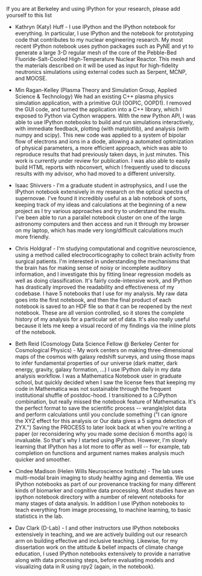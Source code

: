 If you are at Berkeley and using IPython for your research, please add yourself to this list

*  Kathryn (Katy) Huff - I use IPython and the IPython notebook for everything. In particular, I use IPython and the notebook for prototyping code that contributes to my nuclear engineering research. My most recent IPython notebook uses python packages such as PyNE and yt to generate a large 3-D regular mesh of the core of the Pebble-Bed Fluoride-Salt-Cooled High-Temperature Nuclear Reactor. This mesh and the materials described on it will be used as input for high-fidelity neutronics simulations using external codes such as Serpent, MCNP, and MOOSE.

* Min Ragan-Kelley (Plasma Theory and Simulation Group, Applied Science & Technology)
  We had an existing C++ plasma physics simulation application, with a primitive GUI (OOPIC, OOPD1).
  I removed the GUI code, and turned the application into a C++ library,
  which I exposed to Python via Cython wrappers.
  With the new Python API, I was able to use IPython notebooks to build and run simulations interactively,
  with immediate feedback, plotting (with matplotlib), and analysis (with numpy and scipy).
  This new code was applied to a system of bipolar flow of electrons and ions in a diode,
  allowing a automated optimization of physical parameters,
  a more efficient approach, which was able to reproduce results that had previously taken days,
  in just minutes.
  This work is currently under review for publication.
  I was also able to easily build HTML reports with nbconvert,
  which I frequently used to discuss results with my advisor, who had moved to a different university.

* Isaac Shivvers - I'm a graduate student in astrophysics, and I use the IPython notebook extensively in my research on the optical spectra of supernovae. I've found it incredibly useful as a lab notebook of sorts, keeping track of my ideas and calculations at the beginning of a new project as I try various approaches and try to understand the results. I've been able to run a parallel notebook cluster on one of the large astronomy computers and then access and run it through my browser on my laptop, which has made very long/difficult calculations much more friendly.

* Chris Holdgraf - I'm studying computational and cognitive neuroscience, using a method called electrocorticography to collect brain activity from surgical patients. I'm interested in understanding the mechanisms that the brain has for making sense of noisy or incomplete auditory information, and I investigate this by fitting linear regression models as well as doing classification. It's fairly code-intensive work, and IPython has drastically improved the readability and effectiveness of my codebase. I have 5 notebooks that I use for my analysis. My raw data goes into the first notebook, and then the final product of each notebook is saved to an HDF file so that it can be reopened by the next notebook. These are all version controlled, so it stores the complete history of my analysis for a particular set of data. It's also really useful because it lets me keep a visual record of my findings via the inline plots of the notebook.

* Beth Reid (Cosmology Data Science Fellow @ Berkeley Center for Cosmological Physics) - My work centers on making three-dimensional maps of the cosmos with galaxy redshift surveys, and using those maps to infer fundamental properties of our universe (dark matter, dark energy, gravity, galaxy formation, ...) I use IPython daily in my data analysis workflow. I was a Mathematica Notebook user in graduate school, but quickly decided when I saw the license fees that keeping my code in Mathematica was not sustainable through the frequent institutional shuffle of postdoc-hood. I transitioned to a C/Python combination, but really missed the notebook feature of Mathematica. It's the perfect format to save the scientific process -- wrangle/plot data and perform calculations until you conclude something ("I can ignore the XYZ effect for this analysis or Our data gives a 5 sigma detection of ZYX.") Saving the PROCESS to later look back at when you're writing a paper (or reconsidering why you made some decision 6 months ago) is invaluable. So that's why I started using IPython. However, I'm slowly learning that IPython has a lot more to offer as well -- for example, tab completion on functions and argument names makes analysis much quicker and smoother.

* Cindee Madison (Helen Wills Neuroscience Institute) - The lab uses multi-modal brain imaging to study healthy aging and dementia. We use IPython notebooks as part of our provenance tracking for many different kinds of biomarker and cognitive data processing. Most studies have an ipython notebook directory with a number of relevent notebooks for many stages of data analysis. In addition I use IPython notebooks to teach everything from image processing, to machine learning, to basic statistics in the lab.

* Dav Clark (D-Lab) - I and other instructors use IPython notebooks extensively in teaching, and we are actively building out our research arm on building effective and inclusive teaching. Likewise, for my dissertation work on the attitude & belief impacts of climate change education, I used IPython notebooks extensively to provide a narrative along with data processing steps, before evaluating models and visualizing data in R using rpy2 (again, in the notebook).